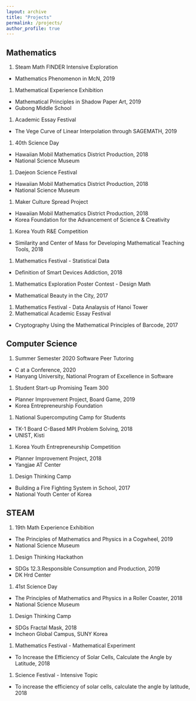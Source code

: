 ```yaml
---
layout: archive
title: "Projects"
permalink: /projects/
author_profile: true
---
```


## Mathematics
1. Steam Math FINDER Intensive Exploration
  * Mathematics Phenomenon in McN, 2019
1. Mathematical Experience Exhibition
  * Mathematical Principles in Shadow Paper Art, 2019
  * Gubong Middle School
1. Academic Essay Festival
  * The Vege Curve of Linear Interpolation through SAGEMATH, 2019
1. 40th Science Day
  * Hawaiian Mobil Mathematics District Production, 2018
  * National Science Museum
1. Daejeon Science Festival
  * Hawaiian Mobil Mathematics District Production, 2018
  * National Science Museum
1. Maker Culture Spread Project
  * Hawaiian Mobil Mathematics District Production, 2018
  * Korea Foundation for the Advancement of Science & Creativity
1. Korea Youth R&E Competition
  * Similarity and Center of Mass for Developing Mathematical Teaching Tools, 2018
1. Mathematics Festival - Statistical Data
  * Definition of Smart Devices Addiction, 2018
1. Mathematics Exploration Poster Contest - Design Math
  * Mathematical Beauty in the City, 2017
1. Mathematics Festival - Data Analaysis of Hanoi Tower
1. Mathematical Academic Essay Festival
  * Cryptography Using the Mathematical Principles of Barcode, 2017

## Computer Science
1. Summer Semester 2020 Software Peer Tutoring
  * C at a Conference, 2020
  * Hanyang University, National Program of Excellence in Software
1. Student Start-up Promising Team 300
  * Planner Improvement Project, Board Game, 2019
  * Korea Entrepreneurship Foundation
1. National Supercomputing Camp for Students
  * TK-1 Board C-Based MPI Problem Solving, 2018
  * UNIST, Kisti
1. Korea Youth Entrepreneurship Competition
  * Planner Improvement Project, 2018
  * Yangjae AT Center
1. Design Thinking Camp
  * Building a Fire Fighting System in School, 2017
  * National Youth Center of Korea
  
## STEAM
1. 19th Math Experience Exhibition
  * The Principles of Mathematics and Physics in a Cogwheel, 2019
  * National Science Museum
1. Design Thinking Hackathon
  * SDGs 12.3.Responsible Consumption and Production, 2019
  * DK Hrd Center
1. 41st Science Day
  * The Principles of Mathematics and Physics in a Roller Coaster, 2018
  * National Science Museum
1. Design Thinking Camp
  * SDGs Fractal Mask, 2018
  * Incheon Global Campus, SUNY Korea
1. Mathematics Festival - Mathematical Experiment
  * To Increase the Efficiency of Solar Cells, Calculate the Angle by Latitude, 2018
1. Science Festival - Intensive Topic
  * To increase the efficiency of solar cells, calculate the angle by latitude, 2018

<!--
{% if author.googlescholar %}
  You can also find my articles on <u><a href="{{author.googlescholar}}">my Google Scholar profile</a>.</u>
{% endif %}

{% include base_path %}

{% for post in site.publications reversed %}
  {% include archive-single.html %}
{% endfor %}
-->
